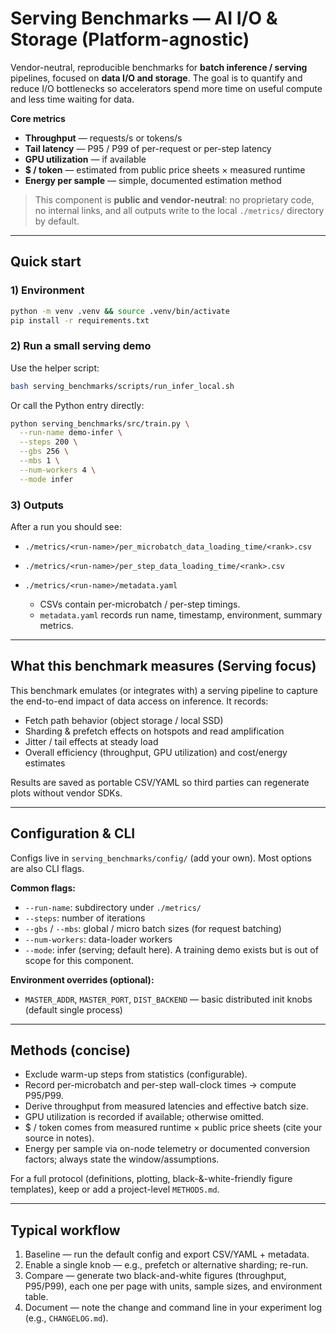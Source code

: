 # Serving Benchmarks — AI I/O & Storage (Platform-agnostic)

Vendor-neutral, reproducible benchmarks for **batch inference / serving** pipelines, focused on **data I/O and storage**. The goal is to quantify and reduce I/O bottlenecks so accelerators spend more time on useful compute and less time waiting for data.

**Core metrics**

- **Throughput** — requests/s or tokens/s  
- **Tail latency** — P95 / P99 of per-request or per-step latency  
- **GPU utilization** — if available  
- **$ / token** — estimated from public price sheets × measured runtime  
- **Energy per sample** — simple, documented estimation method

> This component is **public and vendor-neutral**: no proprietary code, no internal links, and all outputs write to the local `./metrics/` directory by default.

---

## Quick start

### 1) Environment
```bash
python -m venv .venv && source .venv/bin/activate
pip install -r requirements.txt
```

### 2) Run a small serving demo

Use the helper script:

```bash
bash serving_benchmarks/scripts/run_infer_local.sh
```

Or call the Python entry directly:

```bash
python serving_benchmarks/src/train.py \
  --run-name demo-infer \
  --steps 200 \
  --gbs 256 \
  --mbs 1 \
  --num-workers 4 \
  --mode infer
```

### 3) Outputs

After a run you should see:

- `./metrics/<run-name>/per_microbatch_data_loading_time/<rank>.csv`
- `./metrics/<run-name>/per_step_data_loading_time/<rank>.csv`
- `./metrics/<run-name>/metadata.yaml`

  - CSVs contain per-microbatch / per-step timings.
  - `metadata.yaml` records run name, timestamp, environment, summary metrics.

---

## What this benchmark measures (Serving focus)

This benchmark emulates (or integrates with) a serving pipeline to capture the end-to-end impact of data access on inference. It records:

- Fetch path behavior (object storage / local SSD)
- Sharding & prefetch effects on hotspots and read amplification
- Jitter / tail effects at steady load
- Overall efficiency (throughput, GPU utilization) and cost/energy estimates

Results are saved as portable CSV/YAML so third parties can regenerate plots without vendor SDKs.

---

## Configuration & CLI

Configs live in `serving_benchmarks/config/` (add your own). Most options are also CLI flags.

**Common flags:**

- `--run-name`: subdirectory under `./metrics/`
- `--steps`: number of iterations
- `--gbs` / `--mbs`: global / micro batch sizes (for request batching)
- `--num-workers`: data-loader workers
- `--mode`: infer (serving; default here). A training demo exists but is out of scope for this component.

**Environment overrides (optional):**

- `MASTER_ADDR`, `MASTER_PORT`, `DIST_BACKEND` — basic distributed init knobs (default single process)

---

## Methods (concise)

- Exclude warm-up steps from statistics (configurable).
- Record per-microbatch and per-step wall-clock times → compute P95/P99.
- Derive throughput from measured latencies and effective batch size.
- GPU utilization is recorded if available; otherwise omitted.
- $ / token comes from measured runtime × public price sheets (cite your source in notes).
- Energy per sample via on-node telemetry or documented conversion factors; always state the window/assumptions.

For a full protocol (definitions, plotting, black-&-white-friendly figure templates), keep or add a project-level `METHODS.md`.

---

## Typical workflow

1. Baseline — run the default config and export CSV/YAML + metadata.
2. Enable a single knob — e.g., prefetch or alternative sharding; re-run.
3. Compare — generate two black-and-white figures (throughput, P95/P99), each one per page with units, sample sizes, and environment table.
4. Document — note the change and command line in your experiment log (e.g., `CHANGELOG.md`).